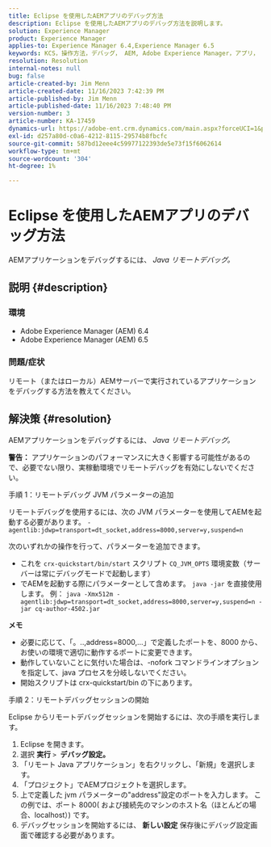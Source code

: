 ```yaml
---
title: Eclipse を使用したAEMアプリのデバッグ方法
description: Eclipse を使用したAEMアプリのデバッグ方法を説明します。
solution: Experience Manager
product: Experience Manager
applies-to: Experience Manager 6.4,Experience Manager 6.5
keywords: KCS，操作方法，デバッグ， AEM, Adobe Experience Manager，アプリ， Eclipse, 6.4, 6.5，アプリケーション
resolution: Resolution
internal-notes: null
bug: false
article-created-by: Jim Menn
article-created-date: 11/16/2023 7:42:39 PM
article-published-by: Jim Menn
article-published-date: 11/16/2023 7:48:40 PM
version-number: 3
article-number: KA-17459
dynamics-url: https://adobe-ent.crm.dynamics.com/main.aspx?forceUCI=1&pagetype=entityrecord&etn=knowledgearticle&id=016ddc48-b884-ee11-8179-6045bd006268
exl-id: d257a80d-c0a6-4212-8115-29574b8fbcfc
source-git-commit: 587bd12eee4c59977122393de5e73f15f6062614
workflow-type: tm+mt
source-wordcount: '304'
ht-degree: 1%

---
```


# Eclipse を使用したAEMアプリのデバッグ方法


AEMアプリケーションをデバッグするには、 *Java リモートデバッグ。*

## 説明 {#description}


### <b>環境</b>

- Adobe Experience Manager (AEM) 6.4
- Adobe Experience Manager (AEM) 6.5




### <b>問題/症状</b>

リモート（またはローカル）AEMサーバーで実行されているアプリケーションをデバッグする方法を教えてください。


## 解決策 {#resolution}


AEMアプリケーションをデバッグするには、 *Java リモートデバッグ。*

<b>警告：</b> アプリケーションのパフォーマンスに大きく影響する可能性があるので、必要でない限り、実稼動環境でリモートデバッグを有効にしないでください。

手順 1：リモートデバッグ JVM パラメーターの追加

リモートデバッグを使用するには、次の JVM パラメーターを使用してAEMを起動する必要があります。
`-agentlib:jdwp=transport=dt_socket,address=8000,server=y,suspend=n`

次のいずれかの操作を行って、パラメーターを追加できます。

- これを `crx-quickstart/bin/start` スクリプト `CQ_JVM_OPTS` 環境変数（サーバーは常にデバッグモードで起動します）
- でAEMを起動する際にパラメーターとして含めます。 `java -jar` を直接使用します。 例： `java -Xmx512m -agentlib:jdwp=transport=dt_socket,address=8000,server=y,suspend=n -jar cq-author-4502.jar`


<b>メモ</b>

- 必要に応じて、「。..,address=8000,...」で定義したポートを、8000 から、お使いの環境で適切に動作するポートに変更できます。
- 動作していないことに気付いた場合は、-nofork コマンドラインオプションを指定して、java プロセスを分岐しないでください。
- 開始スクリプトは crx-quickstart/bin の下にあります。


手順 2：リモートデバッグセッションの開始

Eclipse からリモートデバッグセッションを開始するには、次の手順を実行します。

1. Eclipse を開きます。
2. 選択 <b>実行</b> `>`  <b>デバッグ設定。</b>
3. 「リモート Java アプリケーション」を右クリックし、「新規」を選択します。
4. 「プロジェクト」でAEMプロジェクトを選択します。
5. 上で定義した jvm パラメーターの&quot;address&quot;設定のポートを入力します。 この例では、ポート 8000( および接続先のマシンのホスト名（ほとんどの場合、localhost）) です。
6. デバッグセッションを開始するには、 <b>新しい設定</b> 保存後にデバッグ設定画面で確認する必要があります。
